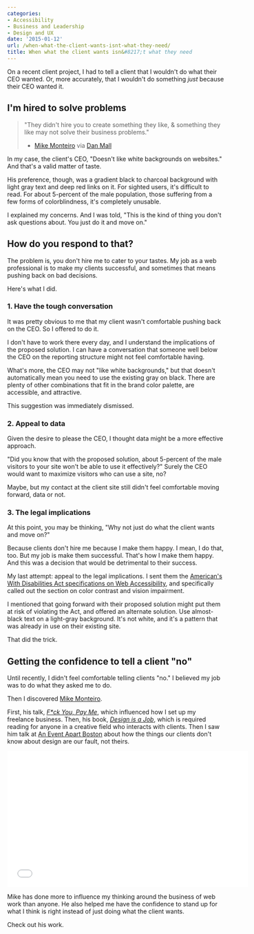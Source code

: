 ```yaml
---
categories:
- Accessibility
- Business and Leadership
- Design and UX
date: '2015-01-12'
url: /when-what-the-client-wants-isnt-what-they-need/
title: When what the client wants isn&#8217;t what they need
---
```


On a recent client project, I had to tell a client that I wouldn't do what their CEO wanted. Or, more accurately, that I wouldn't do something *just* because their CEO wanted it.

<!--more-->

## I'm hired to solve problems

> "They didn't hire you to create something they like, & something they like may not solve their business problems."
> - [Mike Monteiro](https://twitter.com/monteiro) via [Dan Mall](https://twitter.com/danielmall/status/553687063866769408)

In my case, the client's CEO, "Doesn't like white backgrounds on websites." And that's a valid matter of taste.

His preference, though, was a gradient black to charcoal background with light gray text and deep red links on it. For sighted users, it's difficult to read. For about 5-percent of the male population, those suffering from a few forms of colorblindness, it's completely unusable.

I explained my concerns. And I was told, "This is the kind of thing you don't ask questions about. You just do it and move on."

## How do you respond to that?

The problem is, you don't hire me to cater to your tastes. My job as a web professional is to make my clients successful, and sometimes that means pushing back on bad decisions.

Here's what I did.

### 1. Have the tough conversation

It was pretty obvious to me that my client wasn't comfortable pushing back on the CEO. So I offered to do it.

I don't have to work there every day, and I understand the implications of the proposed solution. I can have a conversation that someone well below the CEO on the reporting structure might not feel comfortable having.

What's more, the CEO may not "like white backgrounds," but that doesn't automatically mean you need to use the existing gray on black. There are plenty of other combinations that fit in the brand color palette, are accessible, and attractive.

This suggestion was immediately dismissed.

### 2. Appeal to data

Given the desire to please the CEO, I thought data might be a more effective approach.

"Did you know that with the proposed solution, about 5-percent of the male visitors to your site won't be able to use it effectively?" Surely the CEO would want to maximize visitors who can use a site, no?

Maybe, but my contact at the client site still didn't feel comfortable moving forward, data or not.

### 3. The legal implications

At this point, you may be thinking, "Why not just do what the client wants and move on?"

Because clients don't hire me because I make them happy. I mean, I do that, too. But my job is make them successful. That's how I make them happy. And this was a decision that would be detrimental to their success.

My last attempt: appeal to the legal implications. I sent them the [American's With Disabilities Act specifications on Web Accessibility](http://www.ada.gov/anprm2010/web%20anprm_2010.htm), and specifically called out the section on color contrast and vision impairment.

I mentioned that going forward with their proposed solution might put them at risk of violating the Act, and offered an alternate solution. Use almost-black text on a light-gray background. It's not white, and it's a pattern that was already in use on their existing site.

That did the trick.

## Getting the confidence to tell a client "no"

Until recently, I didn't feel comfortable telling clients "no." I believed my job was to do what they asked me to do.

Then I discovered [Mike Monteiro](https://twitter.com/monteiro).

First, his talk, *[F*ck You, Pay Me](https://www.youtube.com/watch?v=jVkLVRt6c1U)*, which influenced how I set up my freelance business. Then, his book, *[Design is a Job](http://www.abookapart.com/products/design-is-a-job)*, which is required reading for anyone in a creative field who interacts with clients. Then I saw him talk at [An Event Apart Boston](http://aneventapart.com/event/boston-2013) about how the things our clients don't know about design are our fault, not theirs.

<iframe width="560" height="315" src="//www.youtube.com/embed/jVkLVRt6c1U?rel=0" frameborder="0" allowfullscreen></iframe>

Mike has done more to influence my thinking around the business of web work than anyone. He also helped me have the confidence to stand up for what I think is right instead of just doing what the client wants.

Check out his work.